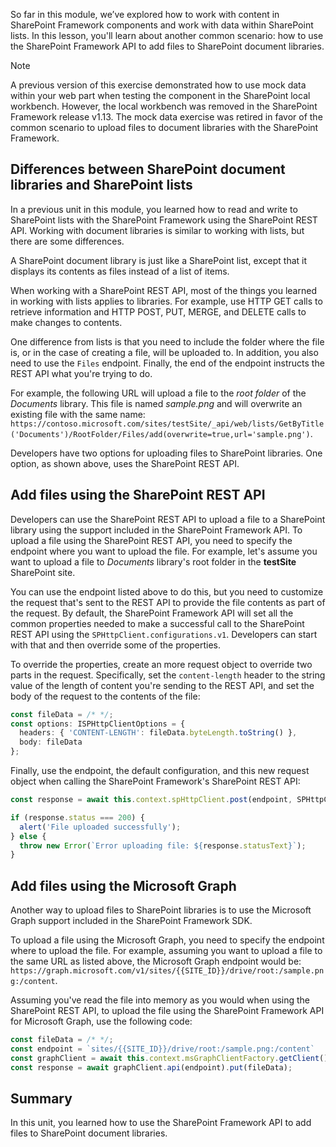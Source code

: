 So far in this module, we’ve explored how to work with content in SharePoint Framework components and work with data within SharePoint lists. In this lesson, you'll learn about another common scenario: how to use the SharePoint Framework API to add files to SharePoint document libraries.

> [!NOTE]
> A previous version of this exercise demonstrated how to use mock data within your web part when testing the component in the SharePoint local workbench. However, the local workbench was removed in the SharePoint Framework release v1.13. The mock data exercise was retired in favor of the common scenario to upload files to document libraries with the SharePoint Framework.

## Differences between SharePoint document libraries and SharePoint lists

In a previous unit in this module, you learned how to read and write to SharePoint lists with the SharePoint Framework using the SharePoint REST API. Working with document libraries is similar to working with lists, but there are some differences.

A SharePoint document library is just like a SharePoint list, except that it displays its contents as files instead of a list of items.

When working with a SharePoint REST API, most of the things you learned in working with lists applies to libraries. For example, use HTTP GET calls to retrieve information and HTTP POST, PUT, MERGE, and DELETE calls to make changes to contents.

One difference from lists is that you need to include the folder where the file is, or in the case of creating a file, will be uploaded to. In addition, you also need to use the `Files` endpoint. Finally, the end of the endpoint instructs the REST API what you're trying to do.

For example, the following URL will upload a file to the *root folder* of the *Documents* library. This file is named *sample.png* and will overwrite an existing file with the same name: `https://contoso.microsoft.com/sites/testSite/_api/web/lists/GetByTitle('Documents')/RootFolder/Files/add(overwrite=true,url='sample.png')`.

Developers have two options for uploading files to SharePoint libraries. One option, as shown above, uses the SharePoint REST API.

## Add files using the SharePoint REST API

Developers can use the SharePoint REST API to upload a file to a SharePoint library using the support included in the SharePoint Framework API. To upload a file using the SharePoint REST API, you need to specify the endpoint where you want to upload the file. For example, let's assume you want to upload a file to *Documents* library's root folder in the **testSite** SharePoint site.

You can use the endpoint listed above to do this, but you need to customize the request that's sent to the REST API to provide the file contents as part of the request. By default, the SharePoint Framework API will set all the common properties needed to make a successful call to the SharePoint REST API using the `SPHttpClient.configurations.v1`. Developers can start with that and then override some of the properties.

To override the properties, create an more request object to override two parts in the request. Specifically, set the `content-length` header to the string value of the length of content you're sending to the REST API, and set the body of the request to the contents of the file:

```typescript
const fileData = /* */;
const options: ISPHttpClientOptions = {
  headers: { 'CONTENT-LENGTH': fileData.byteLength.toString() },
  body: fileData
};
```

Finally, use the endpoint, the default configuration, and this new request object when calling the SharePoint Framework's SharePoint REST API:

```typescript
const response = await this.context.spHttpClient.post(endpoint, SPHttpClient.configurations.v1, options);

if (response.status === 200) {
  alert('File uploaded successfully');
} else {
  throw new Error(`Error uploading file: ${response.statusText}`);
}
```

## Add files using the Microsoft Graph

Another way to upload files to SharePoint libraries is to use the Microsoft Graph support included in the SharePoint Framework SDK.

To upload a file using the Microsoft Graph, you need to specify the endpoint where to upload the file. For example, assuming you want to upload a file to the same URL as listed above, the Microsoft Graph endpoint would be: `https://graph.microsoft.com/v1/sites/{{SITE_ID}}/drive/root:/sample.png:/content`.

Assuming you've read the file into memory as you would when using the SharePoint REST API, to upload the file using the SharePoint Framework API for Microsoft Graph, use the following code:

```typescript
const fileData = /* */;
const endpoint = `sites/{{SITE_ID}}/drive/root:/sample.png:/content`
const graphClient = await this.context.msGraphClientFactory.getClient();
const response = await graphClient.api(endpoint).put(fileData);
```

## Summary

In this unit, you learned how to use the SharePoint Framework API to add files to SharePoint document libraries.
